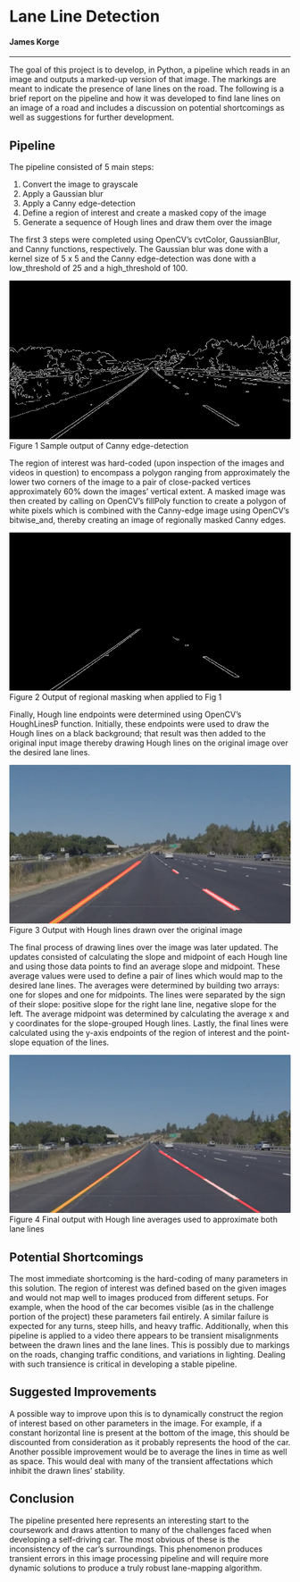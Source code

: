 # Lane Line Detection
#### James Korge
-------------------------------------------------------------------------------------------
The goal of this project is to develop, in Python, a pipeline which reads in an image and outputs a marked-up version of that image. The markings are meant to indicate the presence of lane lines on the road. The following is a brief report on the pipeline and how it was developed to find lane lines on an image of a road and includes a discussion on potential shortcomings as well as suggestions for further development.

## Pipeline

The pipeline consisted of 5 main steps:

1. Convert the image to grayscale
2. Apply a Gaussian blur
3. Apply a Canny edge-detection
4. Define a region of interest and create a masked copy of the image
5. Generate a sequence of Hough lines and draw them over the image

The first 3 steps were completed using OpenCV’s cvtColor, GaussianBlur, and Canny functions, respectively. The Gaussian blur was done with a kernel size of 5 x 5 and the Canny edge-detection was done with a low_threshold of 25 and a high_threshold of 100.

![Figure 1](images/canny-edges.jpg?raw=true "Sample output of Canny edge-detection")
Figure 1 Sample output of Canny edge-detection

The region of interest was hard-coded (upon inspection of the images and videos in question) to encompass a polygon ranging from approximately the lower two corners of the image to a pair of close-packed vertices approximately 60% down the images’ vertical extent. A masked image was then created by calling on OpenCV’s fillPoly function to create a polygon of white pixels which is combined with the Canny-edge image using OpenCV’s bitwise_and, thereby creating an image of regionally masked Canny edges.

![Figure 2](images/masked-canny-edges.jpg?raw=true "Output of regional masking when applied to Fig 1") 
Figure 2 Output of regional masking when applied to Fig 1

Finally, Hough line endpoints were determined using OpenCV’s HoughLinesP function. Initially, these endpoints were used to draw the Hough lines on a black background; that result was then added to the original input image thereby drawing Hough lines on the original image over the desired lane lines.

![Figure 3](images/hough-lines.jpg?raw=true "Output with Hough lines drawn over the original image")
Figure 3 Output with Hough lines drawn over the original image

The final process of drawing lines over the image was later updated. The updates consisted of calculating the slope and midpoint of each Hough line and using those data points to find an average slope and midpoint. These average values were used to define a pair of lines which would map to the desired lane lines.
The averages were determined by building two arrays: one for slopes and one for midpoints. The lines were separated by the sign of their slope: positive slope for the right lane line, negative slope for the left. The average midpoint was determined by calculating the average x and y coordinates for the slope-grouped Hough lines. Lastly, the final lines were calculated using the y-axis endpoints of the region of interest and the point-slope equation of the lines.

![Figure 4](images/hough-lines-final.jpg?raw=true "Final output with Hough line averages used to approximate both lane lines")
Figure 4 Final output with Hough line averages used to approximate both lane lines

## Potential Shortcomings

The most immediate shortcoming is the hard-coding of many parameters in this solution. The region of interest was defined based on the given images and would not map well to images produced from different setups. For example, when the hood of the car becomes visible (as in the challenge portion of the project) these parameters fail entirely. A similar failure is expected for any turns, steep hills, and heavy traffic.
Additionally, when this pipeline is applied to a video there appears to be transient misalignments between the drawn lines and the lane lines. This is possibly due to markings on the roads, changing traffic conditions, and variations in lighting. Dealing with such transience is critical in developing a stable pipeline.

## Suggested Improvements

A possible way to improve upon this is to dynamically construct the region of interest based on other parameters in the image. For example, if a constant horizontal line is present at the bottom of the image, this should be discounted from consideration as it probably represents the hood of the car.
Another possible improvement would be to average the lines in time as well as space. This would deal with many of the transient affectations which inhibit the drawn lines’ stability.

## Conclusion

The pipeline presented here represents an interesting start to the coursework and draws attention to many of the challenges faced when developing a self-driving car. The most obvious of these is the inconsistency of the car’s surroundings. This phenomenon produces transient errors in this image processing pipeline and will require more dynamic solutions to produce a truly robust lane-mapping algorithm.
